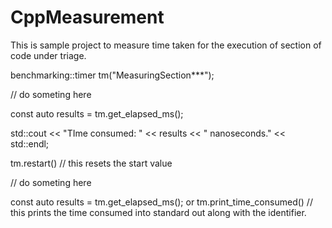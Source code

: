 # CppMeasurement

This is sample project to measure time taken for the execution of section of code under triage.

benchmarking::timer tm("MeasuringSection***");

// do someting here

const auto results = tm.get_elapsed_ms();

std::cout << "TIme consumed: " << results << " nanoseconds." << std::endl;

tm.restart() // this resets the start value

// do someting here

const auto results = tm.get_elapsed_ms();
or
tm.print_time_consumed() // this prints the time consumed into standard out along with the identifier.
